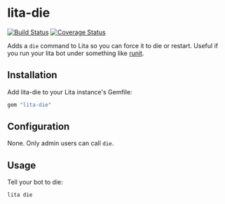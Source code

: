 # lita-die

[![Build Status](https://travis-ci.org/docwhat/lita-die.png?branch=master)](https://travis-ci.org/docwhat/lita-die)
[![Coverage Status](https://coveralls.io/repos/docwhat/lita-die/badge.png)](https://coveralls.io/r/docwhat/lita-die)

Adds a `die` command to Lita so you can force it to die or restart.  Useful if
you run your lita bot under something like [runit](http://smarden.org/runit/).

## Installation

Add lita-die to your Lita instance's Gemfile:

``` ruby
gem "lita-die"
```

## Configuration

None.  Only admin users can call `die`.

## Usage

Tell your bot to die:

```
lita die
```
